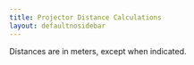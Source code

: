 ```yaml
---
title: Projector Distance Calculations
layout: defaultnosidebar
---
```

<p>
Distances are in meters, except when indicated.
</p>

<p>
<script type="text/javascript" src="http://www.wolfram.com/cdf-player/plugin/v2.1/cdfplugin.js"></script>
<script type="text/javascript">
var cdf = new cdfplugin();
cdf.embed('{{ site.url }}/assets/Projector1D.cdf', 1118, 1033);
</script>
</p>
